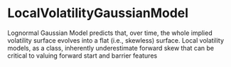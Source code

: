 # LocalVolatilityGaussianModel
Lognormal Gaussian Model predicts that, over time, the whole implied volatility surface evolves into a flat (i.e., skewless) surface. Local volatility models, as a class, inherently underestimate forward skew that can be critical to valuing forward start and barrier features
